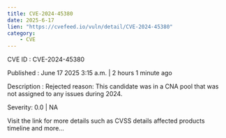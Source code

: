 ```yaml
---
title: CVE-2024-45380
date: 2025-6-17
lien: "https://cvefeed.io/vuln/detail/CVE-2024-45380"
category:
    - CVE
---
```


CVE ID : CVE-2024-45380

Published :  June 17
2025
3:15 a.m. | 2 hours
1 minute ago

Description : Rejected reason: This candidate was in a CNA pool that was not assigned to any issues during 2024.

Severity: 0.0 | NA

Visit the link for more details
such as CVSS details
affected products
timeline
and more...
